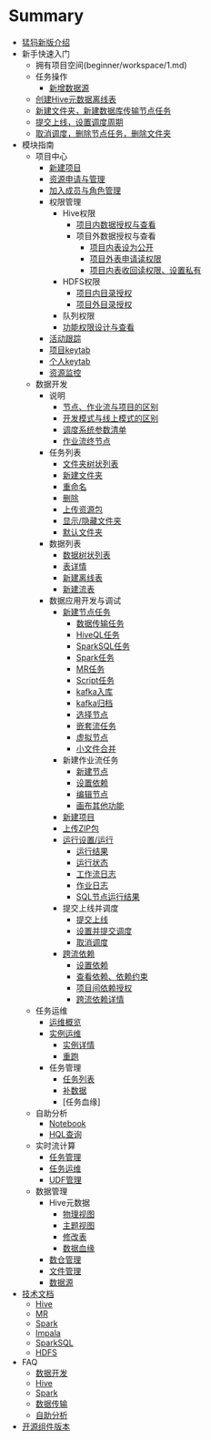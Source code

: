 # Summary

* [猛犸新版介绍](intro/1.md)
* 新手快速入门
    * 拥有项目空间(beginner/workspace/1.md)
    * 任务操作
        * [新增数据源](beginner/job/1.md)
	* [创建Hive元数据离线表](beginner/job/2.md)
	* [新建文件夹，新建数据库传输节点任务](beginner/job/3.md)
	* [提交上线，设置调度周期](beginner/job/4.md)
	* [取消调度，删除节点任务，删除文件夹](beginner/job/5.md)
* 模块指南
    * 项目中心
        * [新建项目](proj/1.md)
        * [资源申请与管理](proj/2.md)
        * [加入成员与角色管理](proj/3.md)
        * 权限管理
            * Hive权限
                * [项目内数据授权与查看](proj/data/1.md)
                * 项目外数据授权与查看
                    * [项目内表设为公开](proj/data/2.md)
                    * [项目外表申请读权限](proj/data/3.md)
                    * [项目内表收回读权限、设置私有](proj/data/4.md)
            * HDFS权限
                * [项目内目录授权](proj/data/5.md)
                * [项目外目录授权](proj/data/6.md)
            * 队列权限
            * [功能权限设计与查看](proj/func/1.md)
        * [活动跟踪](proj/5.md)
        * [项目keytab](proj/6.md)
        * [个人keytab](proj/7.md)
        * [资源监控](proj/8.md)
    * 数据开发
        * 说明
            * [节点、作业流与项目的区别](desc/job/1.md)
            * [开发模式与线上模式的区别](desc/de/1.md)
            * [调度系统参数清单](desc/azkaban.md)
            * [作业流终节点](desc/job/noop.md)
        * 任务列表
            * [文件夹树状列表](dev/dirmgr/joblist.md)
            * [新建文件夹](dev/dirmgr/createfile.md)
            * [重命名](dev/dirmgr/rename.md)
            * [删除](dev/dirmgr/delete.md)
            * [上传资源包](dev/dirmgr/uploadSourceZip.md)
            * [显示/隐藏文件夹](dev/dirmgr/hide.md)
            * [默认文件夹](dev/dirmgr/default.md)
        * 数据列表
            * [数据树状列表](dev/dirmgr/datalist.md)
            * [表详情](dev/dirmgr/tabledetail.md)
            * [新建离线表](dev/dirmgr/createtable2.md)
            * [新建流表](dev/dirmgr/createtable.md)
        * 数据应用开发与调试
            * [新建节点任务](dev/job/new.md)
                * [数据传输任务](dev/job/sqoop.md)
                * [HiveQL任务](dev/job/hiveql.md)
                * [SparkSQL任务](dev/job/sparksql.md)
                * [Spark任务](dev/job/spark.md)
                * [MR任务](dev/job/mapreduce.md)
                * [Script任务](dev/job/script.md)
                * [kafka入库](dev/job/kafka/1.md)
                * [kafka归档](dev/job/kafka/2.md)
                * [选择节点](dev/job/choose.md)
                * [嵌套流任务](dev/job/nest.md)
                * [虚拟节点](dev/job/null.md)
                * [小文件合并](dev/filemerge/xiao-wen-jian-he-bing.md)
            * 新建作业流任务
                * [新建节点](dev/flow/graph/create.md)
                * [设置依赖](dev/flow/graph/dependencies.md)
                * [编辑节点](dev/flow/graph/edit.md)
                * [画布其他功能](dev/flow/graph/other.md)
            * [新建项目](dev/jobmgr/4.md)
            * [上传ZIP包](dev/jobmgr/5.md)
            * [运行设置/运行](dev/jobexec/execute.md)
                * [运行结果](dev/jobexec/histories/result.md)
                * [运行状态](dev/jobexec/histories/status.md)
                * [工作流日志](dev/jobexec/histories/flow.md)
                * [作业日志](dev/jobexec/histories/node.md)
                * [SQL节点运行结果](dev/jobexec/histories/sql.md)
            * 提交上线并调度
                * [提交上线](dev/schedule/submit.md)
                * [设置并提交调度](dev/schedule/schedule.md)
                * [取消调度](dev/schedule/cancel.md)
            * [跨流依赖](dev/schedule/flowdepend.md)
                * [设置依赖](dev/schedule/flowdepend-1.md)
                * [查看依赖、依赖约束](dev/schedule/flowdepend-2.md)
                * [项目间依赖授权](dev/schedule/flowdepend-3.md)
                * [跨流依赖详情](dev/schedule/flowdepend-4.md)
    * 任务运维
        * [运维概览]()
        * [实例运维](ops/1.md)
            * [实例详情](ops/detail/detail.md)
            * [重跑](ops/job/1.md)
        * 任务管理
            * [任务列表](ops/2.md)
            * [补数据](ops/job/2.md)
            * [任务血缘]
    * 自助分析
        * [Notebook](query/notebook.md)
        * [HQL查询](query/query.md)
    * 实时流计算
        * [任务管理](sloth/job.md)
        * [任务运维](sloth/online.md)
        * [UDF管理](sloth/udf.md)
    * 数据管理
        * Hive元数据
            * [物理视图](data/hivemeta.md)
            * [主题视图](data/subject.md)
            * [修改表](data/modifytbl.md)
            * [数据血缘](data/lingage.md)
        * [数仓管理](data/subject.md)
        * [文件管理](data/hdfsys.md)
        * [数据源](data/2.md)
* [技术文档](tech.md)
    * [Hive](tech/hive.md)
    * [MR](tech/mr.md)
    * [Spark](tech/spark.md)
    * [Impala](tech/impala.md)
    * [SparkSQL](tech/sparksql.md)
    * [HDFS](tech/hdfs.md)
* FAQ
    * [数据开发](FAQ/dev.md)
    * [Hive](FAQ/hive.md)
    * [Spark](FAQ/spark.md)
    * [数据传输](FAQ/sqoop.md)
    * [自助分析](FAQ/query.md)
* [开源组件版本](version.md)

